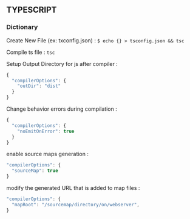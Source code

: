 ## TYPESCRIPT

### Dictionary

Create New File (ex: txconfig.json) :
`$ echo {} > tsconfig.json && tsc`

Compile ts file :
`tsc`

Setup Output Directory for js after compiler :
```javascript
{
  "compilerOptions": {
    "outDir": "dist"
  }
}
```

Change behavior errors during compilation : 
```javascript
{
  "compilerOptions": {
    "noEmitOnError": true
  }
}
```

enable source maps generation :
```javascript
"compilerOptions": {
  "sourceMap": true
}
```

modify the generated URL that is added to map files :
```javascript
"compilerOptions": {
  "mapRoot": "/sourcemap/directory/on/webserver",
}
```